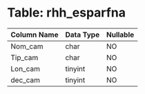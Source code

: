 # Table: rhh_esparfna

| Column Name | Data Type | Nullable |
|-------------|-----------|----------|
| Nom_cam | char | NO |
| Tip_cam | char | NO |
| Lon_cam | tinyint | NO |
| dec_cam | tinyint | NO |
